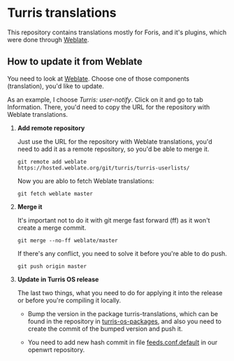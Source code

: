 # Turris translations

This repository contains translations mostly for Foris, and it's plugins, which were done through [Weblate](https://hosted.weblate.org/projects/turris/).

## How to update it from Weblate

You need to look at [Weblate](https://hosted.weblate.org/projects/turris/). Choose one of those components (translation), you'd like to update.

As an example, I choose *Turris: user-notify*. Click on it and go to tab Information. There, you'd need to copy the URL for the repository with Weblate translations.

1. **Add remote repository**

    Just use the URL for the repository with Weblate translations, you'd need to add it as a remote repository, so you'd be able to merge it.

      ```
    git remote add weblate https://hosted.weblate.org/git/turris/turris-userlists/
      ```

    Now you are ablo to fetch Weblate translations:

    ```
    git fetch weblate master
    ```


2. **Merge it**

    It's important not to do it with git merge fast forward (ff) as it won't create a merge commit.

    ```
    git merge --no-ff weblate/master
    ```

    If there's any conflict, you need to solve it before you're able to do push.

    ```
    git push origin master
    ```


3. **Update in Turris OS release**

    The last two things, what you need to do for applying it into the release or before you're compiling it locally.

    - Bump the version in the package turris-translations, which can be found in the repository in [turris-os-packages](https://gitlab.labs.nic.cz/turris/turris-os-packages/), and also you need to create the commit of the bumped version and push it.

    - You need to add new hash commit in file [feeds.conf.default](https://gitlab.labs.nic.cz/turris/openwrt/blob/stable/feeds.conf.default) in our openwrt repository.
